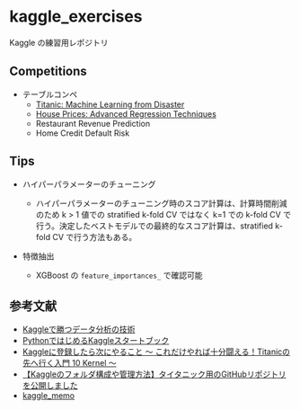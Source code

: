 # kaggle_exercises
Kaggle の練習用レポジトリ

## Competitions

- テーブルコンペ
    - [Titanic: Machine Learning from Disaster](https://github.com/Yagami360/kaggle_exercises/tree/master/titanic)
    - [House Prices: Advanced Regression Techniques](https://github.com/Yagami360/kaggle_exercises/tree/master/house-prices-advanced-regression-techniques)
    - Restaurant Revenue Prediction
    - Home Credit Default Risk

## Tips


- ハイパーパラメーターのチューニング
    - ハイパーパラメーターのチューニング時のスコア計算は、計算時間削減のため k > 1 値での stratified k-fold CV ではなく k=1 での k-fold CV で行う。決定したベストモデルでの最終的なスコア計算は、stratified k-fold CV で行う方法もある。

- 特徴抽出
    - XGBoost の `feature_importances_` で確認可能

## 参考文献
- [Kaggleで勝つデータ分析の技術](https://github.com/ghmagazine/kagglebook)
- [PythonではじめるKaggleスタートブック](https://github.com/upura/python-kaggle-start-book)
- [Kaggleに登録したら次にやること ～ これだけやれば十分闘える！Titanicの先へ行く入門 10 Kernel ～](https://qiita.com/upura/items/3c10ff6fed4e7c3d70f0)
- [【Kaggleのフォルダ構成や管理方法】タイタニック用のGitHubリポジトリを公開しました](https://upura.hatenablog.com/entry/2018/12/28/225234)
- [kaggle_memo](https://github.com/nejumi/kaggle_memo)
